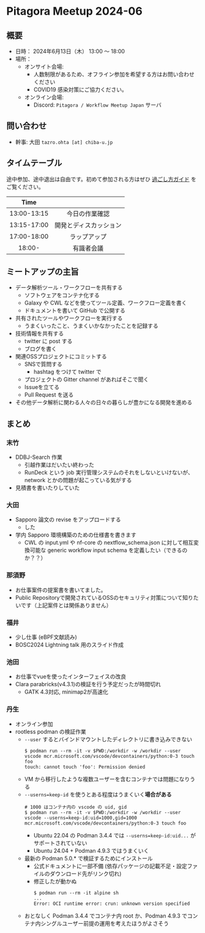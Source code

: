 # Pitagora Meetup 2024-06

## 概要

- 日時： 2024年6月13日（木） 13:00 〜 18:00
- 場所：
  - オンサイト会場:
    - 人数制限があるため、オフライン参加を希望する方はお問い合わせください
    - COVID19 感染対策にご協力ください。
  - オンライン会場:
    - Discord: `Pitagora / Workflow Meetup Japan` サーバ

## 問い合わせ

- 幹事: 大田 `tazro.ohta [at] chiba-u.jp`

## タイムテーブル

途中参加、途中退出は自由です。初めて参加される方はぜひ [過ごし方ガイド](/events/meetup/whatis) をご覧ください。

|    Time     |                        |
| :---------: | :--------------------: |
| 13:00-13:15 |     今日の作業確認     |
| 13:15-17:00 | 開発とディスカッション |
| 17:00-18:00 |      ラップアップ      |
|   18:00-    |       有識者会議       |

## ミートアップの主旨

-   データ解析ツール・ワークフローを共有する
    -   ソフトウェアをコンテナ化する
    -   Galaxy や CWL などを使ってツール定義、ワークフロー定義を書く
    -   ドキュメントを書いて GitHub で公開する
-   共有されたツールやワークフローを実行する
    -   うまくいったこと、うまくいかなかったことを記録する
-   技術情報を共有する
    -   twitter に post する
    -   ブログを書く
-   関連OSSプロジェクトにコミットする
    -   SNSで質問する
        -   hashtag をつけて twitter で
    -   プロジェクトの Gitter channel があればそこで聞く
    -   Issueを立てる
    -   Pull Request を送る
-   その他データ解析に関わる人々の日々の暮らしが豊かになる開発を進める

## まとめ

### 末竹

- DDBJ-Search 作業
    - 引越作業はだいたい終わった
    - RunDeck という job 実行管理システムのそれをしないといけないが、network とかの問題が起こっている気がする
- 見積書を書いたりしていた

### 大田

- Sapporo 論文の revise をアップロードする
    - した
- 学内 Sapporo 環境構築のための仕様書を書きます
    - CWL の input.yml や nf-core の nextflow_schema.json に対して相互変換可能な generic workflow input schema を定義したい（できるのか？？）

### 那須野

- お仕事案件の提案書を書いてました。
- Public Repositoryで開発されているOSSのセキュリティ対策について知りたいです（上記案件とは関係ありません）

### 福井

- 少し仕事 (eBPF文献読み)
- BOSC2024 Lightning talk 用のスライド作成


### 池田

- お仕事でvueを使ったインターフェイスの改良
- Clara parabricks(v4.3.1)の検証を行う予定だったが時間切れ
    - GATK 4.3対応, minimap2が高速化

### 丹生
- オンライン参加
- rootless podman の検証作業
    - `--user` するとバインドマウントしたディレクトリに書き込みできない
      ```console
      $ podman run --rm -it -v $PWD:/workdir -w /workdir --user vscode mcr.microsoft.com/vscode/devcontainers/python:0-3 touch foo
      touch: cannot touch 'foo': Permission denied
      ```
    - VM から移行したような複数ユーザーを含むコンテナでは問題になりうる
    - `--userns=keep-id` を使うとある程度はうまくいく**場合がある**
      ```console
      # 1000 はコンテナ内の vscode の uid, gid
      $ podman run --rm -it -v $PWD:/workdir -w /workdir --user vscode --userns=keep-id:uid=1000,gid=1000 mcr.microsoft.com/vscode/devcontainers/python:0-3 touch foo
      ```
      - Ubuntu 22.04 の Podman 3.4.4 では `--userns=keep-id:uid...` がサポートされていない
      - Ubuntu 24.04 + Podman 4.9.3 ではうまくいく
    - 最新の Podman 5.0.* で検証するためにインストール
        - 公式ドキュメントに一部不備 (依存パッケージの記載不足・設定ファイルのダウンロード先がリンク切れ)
        - 修正したが動かぬ
          ```console
          $ podman run --rm -it alpine sh
          ...
          Error: OCI runtime error: crun: unknown version specified
          ```
    - おとなしく Podman 3.4.4 でコンテナ内 root か、Podman 4.9.3 でコンテナ内シングルユーザー前提の運用を考えたほうがよさそう
